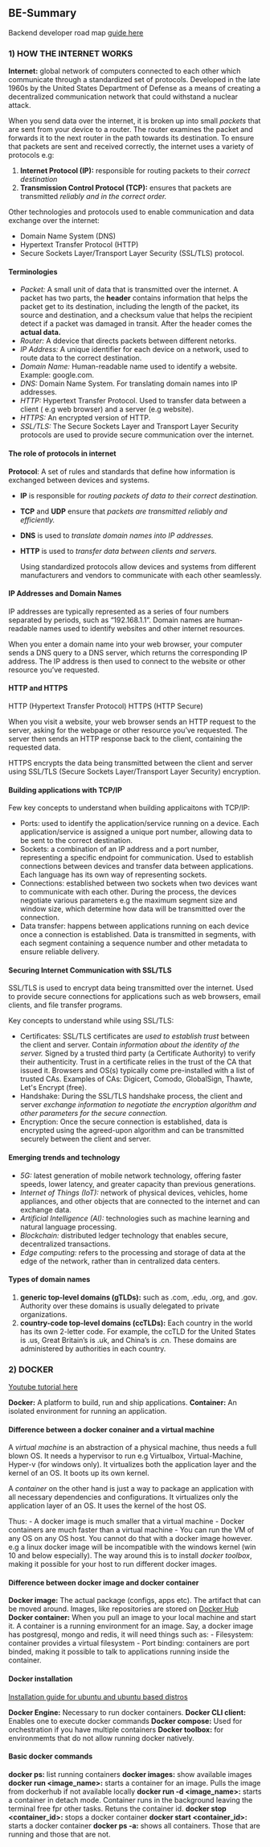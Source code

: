 ## BE-Summary

Backend developer road map [guide here](https://roadmap.sh/backend)

### 1) HOW THE INTERNET WORKS

**Internet:** global network of computers connected to each other which communicate through a standardized set of protocols. Developed in the late 1960s by the United States Department of Defense as a means of creating a decentralized communication network that could withstand a nuclear attack.

When you send data over the internet, it is broken up into small _packets_ that are sent from your device to a router. The router examines the packet and forwards it to the next router in the path towards its destination.
To ensure that packets are sent and received correctly, the internet uses a variety of protocols e.g:

1.  **Internet Protocol (IP):** responsible for routing packets to their _correct destination_
2.  **Transmission Control Protocol (TCP):** ensures that packets are transmitted _reliably and in the correct order._

Other technologies and protocols used to enable communication and data exchange over the internet:

-   Domain Name System (DNS)
-   Hypertext Transfer Protocol (HTTP)
-   Secure Sockets Layer/Transport Layer Security (SSL/TLS) protocol.

#### Terminologies

-   _Packet:_ A small unit of data that is transmitted over the internet. A packet has two parts, the **header** contains information that helps the packet get to its destination, including the length of the packet, its source and destination, and a checksum value that helps the recipient detect if a packet was damaged in transit. After the header comes the **actual data.**
-   _Router:_ A ddevice that directs packets between different netorks.
-   _IP Address:_ A unique identifier for each device on a network, used to route data to the correct destination.
-   _Domain Name:_ Human-readable name used to identify a website. Example: google.com.
-   _DNS:_ Domain Name System. For translating domain names into IP addresses.
-   _HTTP:_ Hypertext Transfer Protocol. Used to transfer data between a client ( e.g web browser) and a server (e.g website).
-   _HTTPS:_ An encrypted version of HTTP.
-   _SSL/TLS:_ The Secure Sockets Layer and Transport Layer Security protocols are used to provide secure communication over the internet.

#### The role of protocols in internet

**Protocol**: A set of rules and standards that define how information is exchanged between devices and systems.

-   **IP** is responsible for _routing packets of data to their correct destination._
-   **TCP** and **UDP** ensure that _packets are transmitted reliably and efficiently._
-   **DNS** is used to _translate domain names into IP addresses._
-   **HTTP** is used to _transfer data between clients and servers._

    Using standardized protocols allow devices and systems from different manufacturers and vendors to communicate with each other seamlessly.

#### IP Addresses and Domain Names

IP addresses are typically represented as a series of four numbers separated by periods, such as “192.168.1.1”.
Domain names are human-readable names used to identify websites and other internet resources.

When you enter a domain name into your web browser, your computer sends a DNS query to a DNS server, which returns the corresponding IP address.
The IP address is then used to connect to the website or other resource you’ve requested.

#### HTTP and HTTPS

HTTP (Hypertext Transfer Protocol)
HTTPS (HTTP Secure)

When you visit a website, your web browser sends an HTTP request to the server, asking for the webpage or other resource you’ve requested. The server then sends an HTTP response back to the client, containing the requested data.

HTTPS encrypts the data being transmitted between the client and server using SSL/TLS (Secure Sockets Layer/Transport Layer Security) encryption.

#### Building applications with TCP/IP

Few key concepts to understand when building applicaitons with TCP/IP:

-   Ports: used to identify the application/service running on a device. Each application/service is assigned a unique port number, allowing data to be sent to the correct destination.
-   Sockets: a combination of an IP address and a port number, representing a specific endpoint for communication. Used to establish connections between devices and transfer data between applications. Each language has its own way of representing sockets.
-   Connections: established between two sockets when two devices want to communicate with each other. During the process, the devices negotiate various parameters e.g the maximum segment size and window size, which determine how data will be transmitted over the connection.
-   Data transfer: happens between applications running on each device once a connection is established. Data is transmitted in segments, with each segment containing a sequence number and other metadata to ensure reliable delivery.

#### Securing Internet Communication with SSL/TLS

SSL/TLS is used to encrypt data being transmitted over the internet. Used to provide secure connections for applications such as web browsers, email clients, and file transfer programs.

Key concepts to understand while using SSL/TLS:

-   Certificates: SSL/TLS certificates are _used to establish trust_ between the client and server. Contain _information about the identity of the server._ Signed by a trusted third party (a Certificate Authority) to verify their authenticity. Trust in a certificate relies in the trust of the CA that issued it. Browsers and OS(s) typically come pre-installed with a list of trusted CAs. Examples of CAs: Digicert, Comodo, GlobalSign, Thawte, Let's Encrypt (free).
-   Handshake: During the SSL/TLS handshake process, the client and server _exchange information to negotiate the encryption algorithm and other parameters for the secure connection._
-   Encryption: Once the secure connection is established, data is encrypted using the agreed-upon algorithm and can be transmitted securely between the client and server.

#### Emerging trends and technology

-   _5G:_ latest generation of mobile network technology, offering faster speeds, lower latency, and greater capacity than previous generations.
-   _Internet of Things (IoT):_ network of physical devices, vehicles, home appliances, and other objects that are connected to the internet and can exchange data.
-   _Artificial Intelligence (AI):_ technologies such as machine learning and natural language processing.
-   _Blockchain:_ distributed ledger technology that enables secure, decentralized transactions.
-   _Edge computing:_ refers to the processing and storage of data at the edge of the network, rather than in centralized data centers.

#### Types of domain names

1. **generic top-level domains (gTLDs):** such as .com, .edu, .org, and .gov. Authority over these domains is usually delegated to private organizations.
2. **country-code top-level domains (ccTLDs):** Each country in the world has its own 2-letter code. For example, the ccTLD for the United States is .us, Great Britain’s is .uk, and China’s is .cn. These domains are administered by authorities in each country.

### 2) DOCKER
[Youtube tutorial here](https://www.youtube.com/watch?v=3c-iBn73dDE)

**Docker:** A platform to build, run and ship applications. 
**Container:** An isolated environment for running an application. 

#### Difference between a docker conainer and a virtual machine
A _virtual machine_ is an abstraction of a physical machine, thus needs a full blown OS. It needs a hypervisor to run e.g Virtualbox, Virtual-Machine, Hyper-v (for windows only). It virtualizes both the application layer and the kernel of an OS. It boots up its own kernel.

A _container_ on the other hand is just a way to package an application with all necessary dependencies and configurations. It virtualizes only the application layer of an OS. It uses the kernel of the host OS.

Thus: 
    -   A docker image is much smaller that a virtual machine
    -   Docker containers are much  faster than a virtual machine
    -   You can run the VM of any OS on any OS host. You cannot do that with a docker image however. e.g a linux docker image will be incompatible with the windows kernel (win 10 and below especially). The way around this is to install _docker toolbox_, making it possible for your host to run different docker images.

#### Difference between docker image and docker container
**Docker image:** The actual package (configs, apps etc). The artifact that can be moved around. Images, like repositories are stored on [Docker Hub](https://hub.docker.com/)
**Docker container:** When you pull an image to your local machine and start it. A container is a running environment for an image. Say, a docker image has postgresql, mongo and redis, it will need things such as:
    -   Filesystem: container provides a virtual filesystem
    -   Port binding: containers are port binded, making it possible to talk to applications running inside the container.

#### Docker installation
[Installation guide for ubuntu and ubuntu based distros](https://docs.docker.com/engine/install/ubuntu/#install-using-the-repository)

**Docker Engine:** Necessary to run docker containers.
**Docker CLI client:** Enables one to execute docker commands
**Docker compose:** Used for orchestration if you have multiple containers
**Docker toolbox:** for environmemts that do not allow running docker natively.

#### Basic docker commands
**docker ps:** list running containers
**docker images:** show available images
**docker run <image_name>:** starts a container for an image. Pulls the image from dockerhub if not available locally
**docker run -d <image_name>:** starts a container in detach mode. Container runs in the background leaving the terminal free fpr other tasks. Retuns the container id.
**docker stop <container_id>:** stops a docker container
**docker start <container_id>:** starts a docker container
**docker ps -a:** shows all containers. Those that are running and those that are not.
